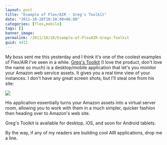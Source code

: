 ```yaml
---
layout: post
title: "Example of Flex/AIR - Greg's Toolkit"
date: "2011-10-28T10:10:00+06:00"
categories: [flex,mobile]
tags: []
banner_image: 
permalink: /2011/10/28/Example-of-FlexAIR-Gregs-Toolkit
guid: 4411
---
```


My boss sent me this yesterday and I think it's one of the coolest examples of Flex/AIR I've seen in a while. <a href="http://www.gregstoolkit.com/">Greg's Toolkit</a> (I love the product, don't love the name so much) is a desktop/mobile application that let's you monitor your Amazon web service assets. It gives you a real time view of your instances. I don't have any great screen shots, but I'll steal one from his site:

<img src="http://www.gregstoolkit.com/wp-content/uploads/2011/09/gtk-ss-desktop-mobile.png">

His application essentially turns your Amazon assets into a virtual server room, allowing you to work with them in a much simpler, quicker fashion then heading over to Amazon's web site.

Greg's Toolkit is available for desktop, iOS, and soon for Android tablets.

By the way, if any of my readers are building cool AIR applications, drop me a line.